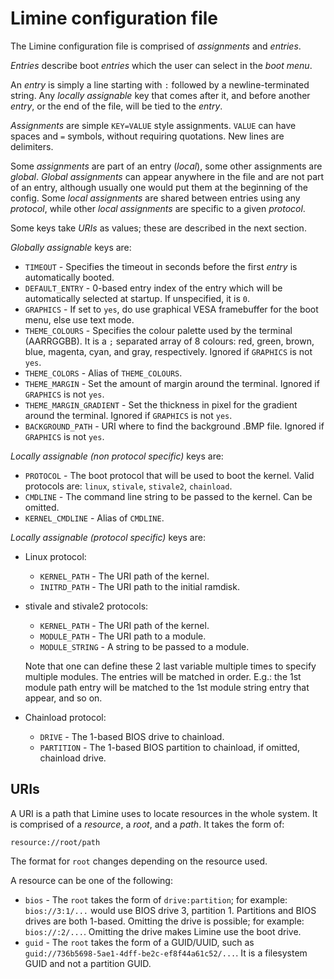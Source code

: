 # Limine configuration file

The Limine configuration file is comprised of *assignments* and *entries*.

*Entries* describe boot *entries* which the user can select in the *boot menu*.

An *entry* is simply a line starting with `:` followed by a newline-terminated
string.
Any *locally assignable* key that comes after it, and before another *entry*, or
the end of the file, will be tied to the *entry*.

*Assignments* are simple `KEY=VALUE` style assignments.
`VALUE` can have spaces and `=` symbols, without requiring quotations. New lines
are delimiters.

Some *assignments* are part of an entry (*local*), some other assignments are *global*.
*Global assignments* can appear anywhere in the file and are not part of an entry,
although usually one would put them at the beginning of the config.
Some *local assignments* are shared between entries using any *protocol*, while other
*local assignments* are specific to a given *protocol*.

Some keys take *URIs* as values; these are described in the next section.

*Globally assignable* keys are:
* `TIMEOUT` - Specifies the timeout in seconds before the first *entry* is automatically booted.
* `DEFAULT_ENTRY` - 0-based entry index of the entry which will be automatically selected at startup. If unspecified, it is `0`.
* `GRAPHICS` - If set to `yes`, do use graphical VESA framebuffer for the boot menu, else use text mode.
* `THEME_COLOURS` - Specifies the colour palette used by the terminal (AARRGGBB). It is a `;` separated array of 8 colours: red, green, brown, blue, magenta, cyan, and gray, respectively. Ignored if `GRAPHICS` is not `yes`.
* `THEME_COLORS` - Alias of `THEME_COLOURS`.
* `THEME_MARGIN` - Set the amount of margin around the terminal. Ignored if `GRAPHICS` is not `yes`.
* `THEME_MARGIN_GRADIENT` - Set the thickness in pixel for the gradient around the terminal. Ignored if `GRAPHICS` is not `yes`.
* `BACKGROUND_PATH` - URI where to find the background .BMP file. Ignored if `GRAPHICS` is not `yes`.

*Locally assignable (non protocol specific)* keys are:
* `PROTOCOL` - The boot protocol that will be used to boot the kernel. Valid protocols are: `linux`, `stivale`, `stivale2`, `chainload`.
* `CMDLINE` - The command line string to be passed to the kernel. Can be omitted.
* `KERNEL_CMDLINE` - Alias of `CMDLINE`.

*Locally assignable (protocol specific)* keys are:
* Linux protocol:
  * `KERNEL_PATH` - The URI path of the kernel.
  * `INITRD_PATH` - The URI path to the initial ramdisk.
* stivale and stivale2 protocols:
  * `KERNEL_PATH` - The URI path of the kernel.
  * `MODULE_PATH` - The URI path to a module.
  * `MODULE_STRING` - A string to be passed to a module.

  Note that one can define these 2 last variable multiple times to specify multiple
  modules.
  The entries will be matched in order. E.g.: the 1st module path entry will be matched
  to the 1st module string entry that appear, and so on.
* Chainload protocol:
  * `DRIVE` - The 1-based BIOS drive to chainload.
  * `PARTITION` - The 1-based BIOS partition to chainload, if omitted, chainload drive.

## URIs

A URI is a path that Limine uses to locate resources in the whole system. It is
comprised of a *resource*, a *root*, and a *path*. It takes the form of:
```
resource://root/path
```

The format for `root` changes depending on the resource used.

A resource can be one of the following:
* `bios` - The `root` takes the form of `drive:partition`; for example: `bios://3:1/...` would use BIOS drive 3, partition 1. Partitions and BIOS drives are both 1-based. Omitting the drive is possible; for example: `bios://:2/...`. Omitting the drive makes Limine use the boot drive.
* `guid` - The `root` takes the form of a GUID/UUID, such as `guid://736b5698-5ae1-4dff-be2c-ef8f44a61c52/...`. It is a filesystem GUID and not a partition GUID.
